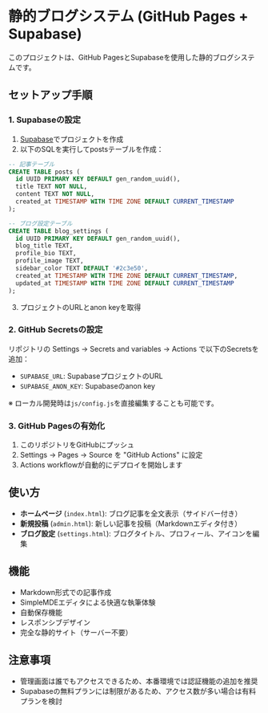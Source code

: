 # 静的ブログシステム (GitHub Pages + Supabase)

このプロジェクトは、GitHub PagesとSupabaseを使用した静的ブログシステムです。

## セットアップ手順

### 1. Supabaseの設定

1. [Supabase](https://supabase.com)でプロジェクトを作成
2. 以下のSQLを実行してpostsテーブルを作成：

```sql
-- 記事テーブル
CREATE TABLE posts (
  id UUID PRIMARY KEY DEFAULT gen_random_uuid(),
  title TEXT NOT NULL,
  content TEXT NOT NULL,
  created_at TIMESTAMP WITH TIME ZONE DEFAULT CURRENT_TIMESTAMP
);

-- ブログ設定テーブル
CREATE TABLE blog_settings (
  id UUID PRIMARY KEY DEFAULT gen_random_uuid(),
  blog_title TEXT,
  profile_bio TEXT,
  profile_image TEXT,
  sidebar_color TEXT DEFAULT '#2c3e50',
  created_at TIMESTAMP WITH TIME ZONE DEFAULT CURRENT_TIMESTAMP,
  updated_at TIMESTAMP WITH TIME ZONE DEFAULT CURRENT_TIMESTAMP
);
```

3. プロジェクトのURLとanon keyを取得

### 2. GitHub Secretsの設定

リポジトリの Settings → Secrets and variables → Actions で以下のSecretsを追加：

- `SUPABASE_URL`: SupabaseプロジェクトのURL
- `SUPABASE_ANON_KEY`: Supabaseのanon key

※ ローカル開発時は`js/config.js`を直接編集することも可能です。

### 3. GitHub Pagesの有効化

1. このリポジトリをGitHubにプッシュ
2. Settings → Pages → Source を "GitHub Actions" に設定
3. Actions workflowが自動的にデプロイを開始します

## 使い方

- **ホームページ** (`index.html`): ブログ記事を全文表示（サイドバー付き）
- **新規投稿** (`admin.html`): 新しい記事を投稿（Markdownエディタ付き）
- **ブログ設定** (`settings.html`): ブログタイトル、プロフィール、アイコンを編集

## 機能

- Markdown形式での記事作成
- SimpleMDEエディタによる快適な執筆体験
- 自動保存機能
- レスポンシブデザイン
- 完全な静的サイト（サーバー不要）

## 注意事項

- 管理画面は誰でもアクセスできるため、本番環境では認証機能の追加を推奨
- Supabaseの無料プランには制限があるため、アクセス数が多い場合は有料プランを検討